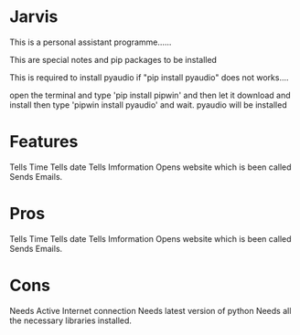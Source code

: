 # Jarvis
This is a personal assistant programme......


This are special notes and pip packages to be installed

This is required to install pyaudio if "pip install pyaudio" does not works....

open the  terminal and type 'pip install pipwin' and then let it download and install
then type 'pipwin install pyaudio' and wait. pyaudio will be installed

# Features

Tells Time
Tells date
Tells Imformation
Opens website which is been called
Sends Emails.

# Pros
Tells Time
Tells date
Tells Imformation
Opens website which is been called
Sends Emails.

# Cons
Needs Active Internet connection
Needs latest version of python
Needs all the necessary libraries installed.

